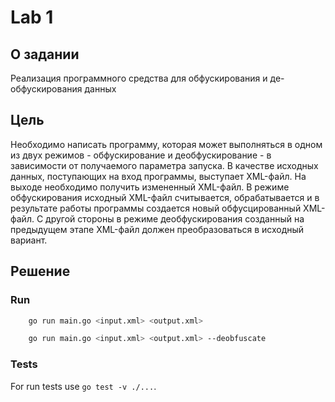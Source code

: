 # Lab 1 
## О задании
Реализация программного средства для обфускирования и де-обфускирования данных

## Цель
Необходимо написать программу, которая может выполняться в одном из двух режимов - обфускирование и деобфускирование - 
в зависимости от получаемого параметра запуска. В качестве исходных данных, поступающих на вход программы, выступает XML-файл. 
На выходе необходимо получить измененный XML-файл. В режиме обфускирования исходный XML-файл считывается, 
обрабатывается и в результате работы программы создается новый обфусцированный XML-файл. 
С другой стороны в режиме деобфускирования созданный на предыдущем этапе XML-файл должен преобразоваться в исходный вариант.

## Решение
### Run
```bash 
    go run main.go <input.xml> <output.xml>
```

```bash 
    go run main.go <input.xml> <output.xml> --deobfuscate
```

### Tests
For run tests use `go test -v ./...`.
